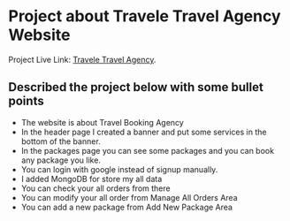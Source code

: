 # Project about Travele Travel Agency Website

Project Live Link:  [Travele Travel Agency](https://travele-8f3b5.web.app/).

## Described the project below with some bullet points

* The website is about Travel Booking Agency
* In the header page I created a banner and put some services in the bottom of the banner.
* In the packages page you can see some packages and you can book any package you like.
* You can login with google instead of signup manually.
* I added MongoDB for store my all data
* You can check your all orders from there
* You can modify your all order from Manage All Orders Area
* You can add a new package from Add New Package Area